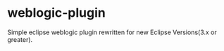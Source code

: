# weblogic-plugin
Simple eclipse weblogic plugin rewritten for new Eclipse Versions(3.x or greater).
